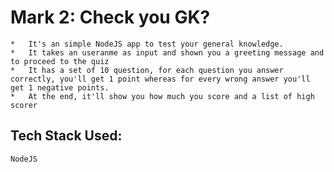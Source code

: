 # Mark 2: Check you GK?

    *   It's an simple NodeJS app to test your general knowledge.
    *   It takes an useranme as input and shown you a greeting message and to proceed to the quiz
    *   It has a set of 10 question, for each question you answer correctly, you'll get 1 point whereas for every wrong answer you'll get 1 negative points.
    *   At the end, it'll show you how much you score and a list of high scorer

## Tech Stack Used:
    NodeJS
